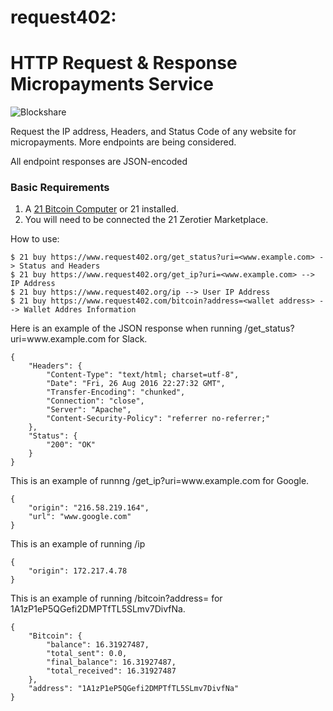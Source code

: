 # request402: 
HTTP Request & Response Micropayments Service
===========================================
![Blockshare](https://machine-payable.herokuapp.com/static/img/abstractdot.ico)

Request the IP address, Headers, and Status Code of any website for micropayments. More endpoints are being considered.

All endpoint responses are JSON-encoded

<h3> Basic Requirements </h3>

1. A  <a href="https://21.co">21 Bitcoin Computer</a> or 21 installed.
2. You will need to be connected the 21 Zerotier Marketplace.

How to use:

    $ 21 buy https://www.request402.org/get_status?uri=<www.example.com> -> Status and Headers
    $ 21 buy https://www.request402.org/get_ip?uri=<www.example.com> --> IP Address
    $ 21 buy https://www.request402.org/ip --> User IP Address
    $ 21 buy https://www.request402.com/bitcoin?address=<wallet address> --> Wallet Addres Information


<p>Here is an example of the JSON response when running /get_status?uri=www.example.com for Slack.</p>
<pre><code>{
    "Headers": {
        "Content-Type": "text/html; charset=utf-8",
        "Date": "Fri, 26 Aug 2016 22:27:32 GMT",
        "Transfer-Encoding": "chunked",
        "Connection": "close",
        "Server": "Apache",
        "Content-Security-Policy": "referrer no-referrer;"
    },
    "Status": {
        "200": "OK"
    }
}
</code></pre>
<p>This is an example of runnng /get_ip?uri=www.example.com for Google.</p>
<pre><code>{
    "origin": "216.58.219.164",
    "url": "www.google.com"
}
</code></pre>

<p>This is an example of running /ip </p>
<pre><code>{
    "origin": 172.217.4.78
}
</code></pre>
<p>This is an example of running /bitcoin?address=<wallet address> for 1A1zP1eP5QGefi2DMPTfTL5SLmv7DivfNa.</p>
<pre><code>{
    "Bitcoin": {
        "balance": 16.31927487,
        "total_sent": 0.0,
        "final_balance": 16.31927487,
        "total_received": 16.31927487
    },
    "address": "1A1zP1eP5QGefi2DMPTfTL5SLmv7DivfNa"
}
</code></pre>
